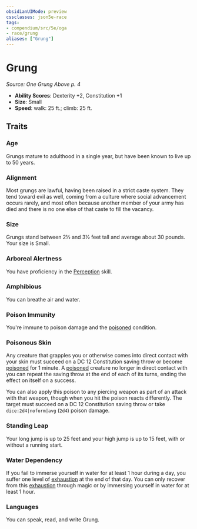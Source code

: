 ```yaml
---
obsidianUIMode: preview
cssclasses: json5e-race
tags:
- compendium/src/5e/oga
- race/grung
aliases: ["Grung"]
---
```

# Grung
*Source: One Grung Above p. 4*  

- **Ability Scores**: Dexterity +2, Constitution +1
- **Size**: Small
- **Speed**: walk: 25 ft.; climb: 25 ft.

## Traits

### Age

Grungs mature to adulthood in a single year, but have been known to live up to 50 years.

### Alignment

Most grungs are lawful, having been raised in a strict caste system. They tend toward evil as well, coming from a culture where social advancement occurs rarely, and most often because another member of your army has died and there is no one else of that caste to fill the vacancy.

### Size

Grungs stand between 2½ and 3½ feet tall and average about 30 pounds. Your size is Small.

### Arboreal Alertness

You have proficiency in the [Perception](2-Mechanics/CLI/rules/skills.md#Perception) skill.

### Amphibious

You can breathe air and water.

### Poison Immunity

You're immune to poison damage and the [poisoned](2-Mechanics/CLI/rules/conditions.md#Poisoned) condition.

### Poisonous Skin

Any creature that grapples you or otherwise comes into direct contact with your skin must succeed on a DC 12 Constitution saving throw or become [poisoned](2-Mechanics/CLI/rules/conditions.md#Poisoned) for 1 minute. A [poisoned](2-Mechanics/CLI/rules/conditions.md#Poisoned) creature no longer in direct contact with you can repeat the saving throw at the end of each of its turns, ending the effect on itself on a success.

You can also apply this poison to any piercing weapon as part of an attack with that weapon, though when you hit the poison reacts differently. The target must succeed on a DC 12 Constitution saving throw or take `dice:2d4|noform|avg` (`2d4`) poison damage.

### Standing Leap

Your long jump is up to 25 feet and your high jump is up to 15 feet, with or without a running start.

### Water Dependency

If you fail to immerse yourself in water for at least 1 hour during a day, you suffer one level of [exhaustion](2-Mechanics/CLI/rules/conditions.md#Exhaustion) at the end of that day. You can only recover from this [exhaustion](2-Mechanics/CLI/rules/conditions.md#Exhaustion) through magic or by immersing yourself in water for at least 1 hour.

### Languages

You can speak, read, and write Grung.